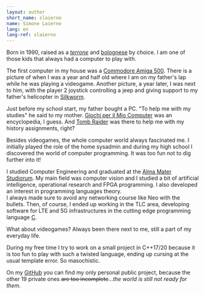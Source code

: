 ```yaml
---
layout: author
short_name: slaierno
name: Simone Laierno
lang: en
lang-ref: slaierno
---
```


Born in 1990, raised as a [*terrone*](https://en.wikipedia.org/wiki/Terrone) and [bolognese](https://en.wikipedia.org/wiki/Bologna) by choice. I am one of those kids that always had a computer to play with.

The first computer in my house was a [Commodore Amiga 500](https://en.wikipedia.org/wiki/Amiga_500). There is a picture of when I was a year and half old where I am on my father's lap while he was playing a videogame. Another picture, a year later, I was next to him, with the player 2 joystick controlling a jeep and giving support to my father's helicopter in [Silkworm](https://en.wikipedia.org/wiki/Silkworm_(video_game)).

Just before my school start, my father bought a PC. "To help me with my studies" he said to my mother. [Giochi per il Mio Computer](https://en.wikipedia.org/wiki/Giochi_per_il_mio_computer) was an encyclopedia, I guess. And [Tomb Raider](https://en.wikipedia.org/wiki/Tomb_Raider_(1996_video_game)) was there to help me with my history assignments, right?

Besides videogames, the whole computer world always fascinated me. I initially played the role of the home sysadmin and during my high school I discovered the world of computer programming. It was too fun not to dig further into it!

I studied Computer Engineering and graduated at the [Alma Mater Studiorum](https://en.wikipedia.org/wiki/University_of_Bologna). My main field was computer vision and I studied a bit of artificial intelligence, operational research and FPGA programming. I also developed an interest in programming languages theory.  
I always made sure to avoid any networking course like Neo with the bullets. Then, of course, I ended up working in the TLC area, developing software for LTE and 5G infrastructures in the cutting edge programming language [C](https://en.wikipedia.org/wiki/C_(programming_language)).

What about videogames? Always been there next to me, still a part of my everyday life.

During my free time I try to work on a small project in C++17/20 because it is too fun to play with such a twisted language, ending up cursing at the usual template error. So masochistic.

On my [GitHub](https://www.github.com/slaierno) you can find my only personal public project, because the other 19 private ones ~~are too incomplete~~...*the world is still not ready for them*.
